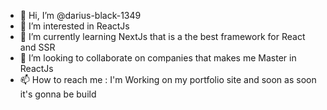 - 👋 Hi, I’m @darius-black-1349
- 👀 I’m interested in ReactJs
- 🌱 I’m currently learning NextJs that is a the best framework for React and SSR
- 💞️ I’m looking to collaborate on companies that makes me Master in ReactJs
- 📫 How to reach me : I'm Working on my portfolio site and soon as soon it's gonna be build

<!---
darius-black-1349/darius-black-1349 is a ✨ special ✨ repository because its `README.md` (this file) appears on your GitHub profile.
You can click the Preview link to take a look at your changes.
--->
